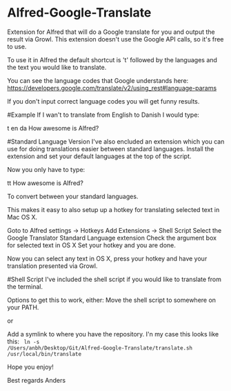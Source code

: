 Alfred-Google-Translate
=======================

Extension for Alfred that will do a Google translate for you and output the result via Growl.
This extension doesn't use the Google API calls, so it's free to use.

To use it in Alfred the default shortcut is 't' followed by the languages and the text you would like to translate.

You can see the language codes that Google understands here:
https://developers.google.com/translate/v2/using_rest#language-params

If you don't input correct language codes you will get funny results.

#Example
If I wan't to translate from English to Danish I would type:

t en da How awesome is Alfred?

#Standard Language Version
I've also encluded an extension which you can use for doing translations easier between standard languages.
Install the extension and set your default languages at the top of the script.

Now you only have to type:

tt How awesome is Alfred?

To convert between your standard languages.

This makes it easy to also setup up a hotkey for translating selected text in Mac OS X.

Goto to Alfred settings -> Hotkeys
Add Extensions -> Shell Script
Select the Google Translator Standard Language extension
Check the argument box for selected text in OS X
Set your hotkey and you are done.

Now you can select any text in OS X, press your hotkey and have your translation presented via Growl.

#Shell Script
I've included the shell script if you would like to translate from the terminal.

Options to get this to work, either:
Move the shell script to somewhere on your PATH.

or

Add a symlink to where you have the repository.
I'n my case this looks like this:
<code>
ln -s /Users/anbh/Desktop/Git/Alfred-Google-Translate/translate.sh /usr/local/bin/translate
</code>

Hope you enjoy!

Best regards
Anders